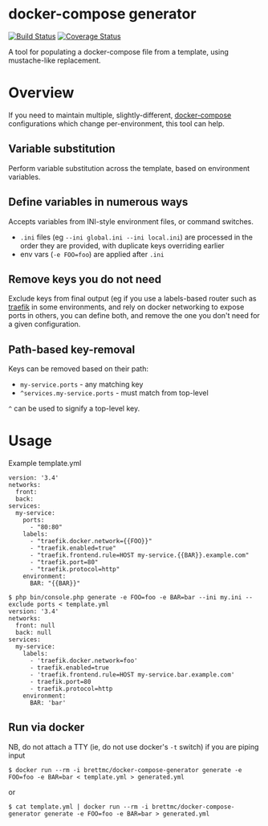 # docker-compose generator
[![Build Status](https://travis-ci.org/brettmc/docker-compose-generator.svg?branch=master)](https://travis-ci.org/brettmc/docker-compose-generator)
[![Coverage Status](https://coveralls.io/repos/github/brettmc/docker-compose-generator/badge.svg?branch=master)](https://coveralls.io/github/brettmc/docker-compose-generator?branch=master)

A tool for populating a docker-compose file from a template, using mustache-like replacement.

# Overview
If you need to maintain multiple, slightly-different, [docker-compose](https://docs.docker.com/compose) configurations
which change per-environment, this tool can help.

## Variable substitution
Perform variable substitution across the template, based on environment variables.

## Define variables in numerous ways
Accepts variables from INI-style environment files, or command switches.

* `.ini` files (eg `--ini global.ini --ini local.ini`) are processed in the order they are provided, with duplicate keys overriding earlier
* env vars (`-e FOO=foo`) are applied after `.ini`

## Remove keys you do not need
Exclude keys from final output (eg if you use a labels-based router such as [traefik](https://traefik.io) in some environments, and
rely on docker networking to expose ports in others, you can define both, and remove the one you don't need for a given configuration.

## Path-based key-removal
Keys can be removed based on their path:
* ```my-service.ports``` - any matching key
* ```^services.my-service.ports``` - must match from top-level

`^` can be used to signify a top-level key.

# Usage
Example template.yml
```
version: '3.4'
networks:
  front:
  back:
services:
  my-service:
    ports:
      - "80:80"
    labels:
      - "traefik.docker.network={{FOO}}"
      - "traefik.enabled=true"
      - "traefik.frontend.rule=HOST my-service.{{BAR}}.example.com"
      - "traefik.port=80"
      - "traefik.protocol=http"
    environment:
      BAR: "{{BAR}}"
```

```
$ php bin/console.php generate -e FOO=foo -e BAR=bar --ini my.ini --exclude ports < template.yml
version: '3.4'
networks:
  front: null
  back: null
services:
  my-service:
    labels:
      - 'traefik.docker.network=foo'
      - traefik.enabled=true
      - 'traefik.frontend.rule=HOST my-service.bar.example.com'
      - traefik.port=80
      - traefik.protocol=http
    environment:
      BAR: 'bar'
```
## Run via docker
NB, do not attach a TTY (ie, do not use docker's `-t` switch) if you are piping input
```
$ docker run --rm -i brettmc/docker-compose-generator generate -e FOO=foo -e BAR=bar < template.yml > generated.yml
```
or
```
$ cat template.yml | docker run --rm -i brettmc/docker-compose-generator generate -e FOO=foo -e BAR=bar > generated.yml
```
